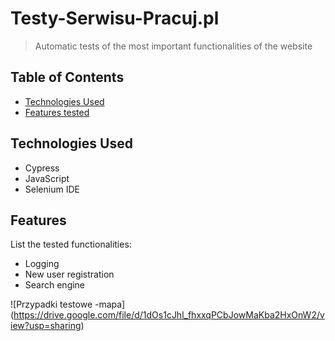 # Testy-Serwisu-Pracuj.pl
> Automatic tests of the most important functionalities of the website

## Table of Contents
* [Technologies Used](#technologies-used)
* [Features tested](#features)

## Technologies Used
- Cypress
- JavaScript
- Selenium IDE

## Features
List the tested functionalities:
- Logging
- New user registration
- Search engine

![Przypadki testowe -mapa] (https://drive.google.com/file/d/1dOs1cJhl_fhxxqPCbJowMaKba2HxOnW2/view?usp=sharing)
